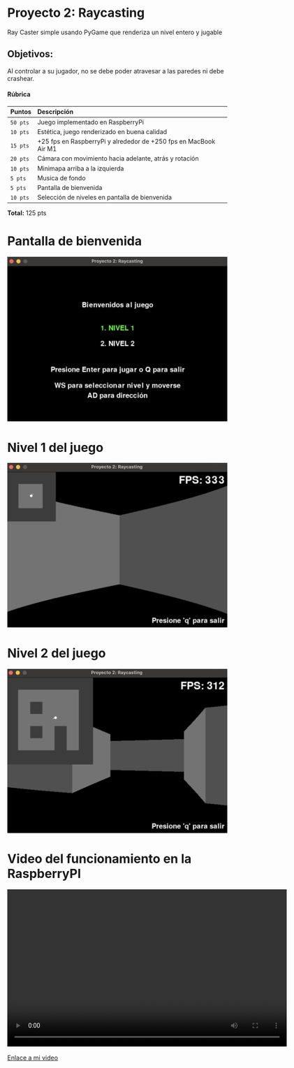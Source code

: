 # Proyecto 2: Raycasting
Ray Caster simple usando PyGame que renderiza un nivel entero y jugable

## Objetivos:
Al controlar a su jugador, no se debe poder atravesar a las paredes ni debe crashear.

#### Rúbrica

| Puntos | Descripción                     |
| :-------- | :-------------------------------- |
| `50 pts`      | Juego implementado en RaspberryPi |
| `10 pts`      | Estética, juego renderizado en buena calidad |
| `15 pts`      | +25 fps en RaspberryPi y alrededor de +250 fps en MacBook Air M1|
| `20 pts`      | Cámara con movimiento hacia adelante, atrás y rotación|
| `10 pts`      | Minimapa arriba a la izquierda  |
| `5 pts`       | Musica de fondo |
| `5 pts`       | Pantalla de bienvenida |
| `10 pts`      | Selección de niveles en pantalla de bienvenida |

**Total:** 125 pts

# Pantalla de bienvenida
![img1](readme-media/welcome_screen.png)

# Nivel 1 del juego
![img2](readme-media/level_1.png)

# Nivel 2 del juego
![img3](readme-media/level_2.png)

# Video del funcionamiento en la RaspberryPI
<video width="640" height="360" controls>
  <source src="readme-media/video.mp4" type="video/mp4">
  Your browser does not support the video tag.
</video>

[Enlace a mi video](readme-media/video.mp4)
